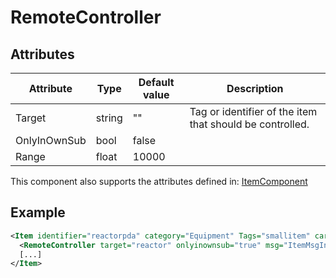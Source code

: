 # RemoteController


## Attributes

| Attribute    | Type   | Default value | Description                                              |
|--------------|--------|---------------|----------------------------------------------------------|
| Target       | string | ""            | Tag or identifier of the item that should be controlled. |
| OnlyInOwnSub | bool   | false         |                                                          |
| Range        | float  | 10000         |                                                          |

This component also supports the attributes defined in: [ItemComponent](ItemComponent.md)


## Example
```xml
<Item identifier="reactorpda" category="Equipment" Tags="smallitem" cargocontaineridentifier="metalcrate" allowasextracargo="true" scale="0.5" impactsoundtag="impact_metal_light">
  <RemoteController target="reactor" onlyinownsub="true" msg="ItemMsgInteractSelect" AllowInGameEditing="false" drawhudwhenequipped="true" />
  [...]
</Item>
```

